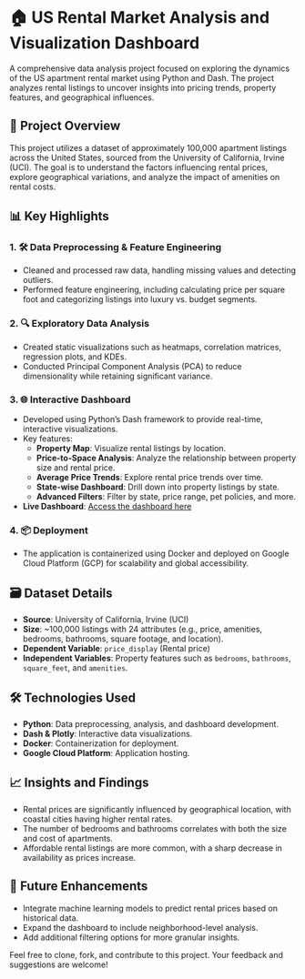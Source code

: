 # 🏠 US Rental Market Analysis and Visualization Dashboard

A comprehensive data analysis project focused on exploring the dynamics of the US apartment rental market using Python and Dash. The project analyzes rental listings to uncover insights into pricing trends, property features, and geographical influences.

## 🚀 Project Overview
This project utilizes a dataset of approximately 100,000 apartment listings across the United States, sourced from the University of California, Irvine (UCI). The goal is to understand the factors influencing rental prices, explore geographical variations, and analyze the impact of amenities on rental costs.

## 📊 Key Highlights

### 1. 🛠️ Data Preprocessing & Feature Engineering
- Cleaned and processed raw data, handling missing values and detecting outliers.
- Performed feature engineering, including calculating price per square foot and categorizing listings into luxury vs. budget segments.

### 2. 🔍 Exploratory Data Analysis
- Created static visualizations such as heatmaps, correlation matrices, regression plots, and KDEs.
- Conducted Principal Component Analysis (PCA) to reduce dimensionality while retaining significant variance.

### 3. 🌐 Interactive Dashboard
- Developed using Python’s Dash framework to provide real-time, interactive visualizations.
- Key features:
  - **Property Map**: Visualize rental listings by location.
  - **Price-to-Space Analysis**: Analyze the relationship between property size and rental price.
  - **Average Price Trends**: Explore rental price trends over time.
  - **State-wise Dashboard**: Drill down into property listings by state.
  - **Advanced Filters**: Filter by state, price range, pet policies, and more.
- **Live Dashboard**: [Access the dashboard here](https://dashapp-5jocwpusma-ue.a.run.app/)

### 4. 📦 Deployment
- The application is containerized using Docker and deployed on Google Cloud Platform (GCP) for scalability and global accessibility.

## 🗃️ Dataset Details
- **Source**: University of California, Irvine (UCI)
- **Size**: ~100,000 listings with 24 attributes (e.g., price, amenities, bedrooms, bathrooms, square footage, and location).
- **Dependent Variable**: `price_display` (Rental price)
- **Independent Variables**: Property features such as `bedrooms`, `bathrooms`, `square_feet`, and `amenities`.

## 🛠️ Technologies Used
- **Python**: Data preprocessing, analysis, and dashboard development.
- **Dash & Plotly**: Interactive data visualizations.
- **Docker**: Containerization for deployment.
- **Google Cloud Platform**: Application hosting.

## 📈 Insights and Findings
- Rental prices are significantly influenced by geographical location, with coastal cities having higher rental rates.
- The number of bedrooms and bathrooms correlates with both the size and cost of apartments.
- Affordable rental listings are more common, with a sharp decrease in availability as prices increase.

## 📝 Future Enhancements
- Integrate machine learning models to predict rental prices based on historical data.
- Expand the dashboard to include neighborhood-level analysis.
- Add additional filtering options for more granular insights.

Feel free to clone, fork, and contribute to this project. Your feedback and suggestions are welcome!

